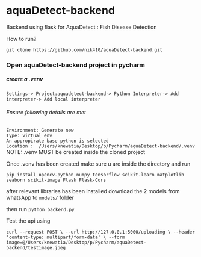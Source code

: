 # aquaDetect-backend
Backend using flask for AquaDetect : Fish Disease Detection

How to run?

`git clone https://github.com/nik410/aquaDetect-backend.git`

### Open aquaDetect-backend project in pycharm

##### create a .venv
`Settings-> Project:aquadetect-backend-> Python Interpreter-> Add interpreter-> Add local interpreter`  

###### Ensure following details are met

`Environment: Generate new`  
`Type: virtual env`  
`An appropirate base python is selected`  
`Location :  /Users/knewatia/Desktop/p/Pycharm/aquaDetect-backend/.venv`  NOTE: .venv MUST be created inside the cloned project  

Once .venv has been created make sure u are inside the directory and run

`pip install opencv-python numpy tensorflow scikit-learn matplotlib seaborn scikit-image Flask Flask-Cors`  

after relevant libraries has been installed download the 2 models from whatsApp to `models/` folder  

then run `python backend.py`

Test the api using 

`curl --request POST \
  --url http://127.0.0.1:5000/uploadimg \
  --header 'content-type: multipart/form-data' \
  --form image=@/Users/knewatia/Desktop/p/Pycharm/aquaDetect-backend/testimage.jpeg`
